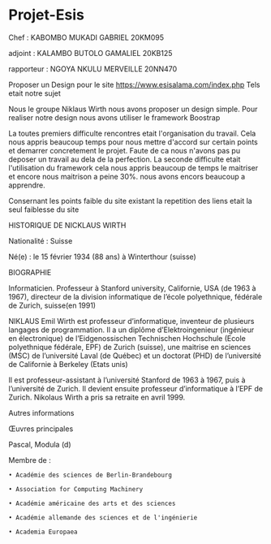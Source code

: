 # Projet-Esis

Chef : KABOMBO MUKADI GABRIEL 20KM095

adjoint : KALAMBO BUTOLO GAMALIEL 20KB125

rapporteur : NGOYA NKULU MERVEILLE 20NN470

Proposer un Design pour le site https://www.esisalama.com/index.php 
Tels etait notre sujet

Nous le groupe Niklaus Wirth nous avons proposer un design simple.
Pour realiser notre design nous avons utiliser le framework Boostrap

La toutes premiers difficulte rencontres etait l'organisation du travail. Cela nous appris beaucoup temps pour nous mettre d'accord 
sur certain points et demarrer concretement le projet. Faute de ca nous n'avons pas pu deposer un travail au dela de la perfection.
La seconde difficulte etait l'utilisation du framework cela nous appris beaucoup de temps le maitriser et encore nous maitrison a peine 
30%. nous avons encors beaucoup a apprendre.

Consernant les points faible du site existant la repetition des liens etait la seul faiblesse du site

HISTORIQUE DE NICKLAUS WIRTH

Nationalité : Suisse

Né(e) : le 15 février 1934 (88 ans) à Winterthour (suisse)

BIOGRAPHIE 


Informaticien. Professeur à Stanford university, Californie, USA (de 1963 à 1967), directeur de la division informatique de l’école polyethnique, fédérale de Zurich, suisse(en 1991)


NIKLAUS Emil Wirth est professeur d’informatique, inventeur de plusieurs langages de programmation.
Il a un diplôme d’Elektroingenieur (ingénieur en électronique) de l’Eidgenossischen Technischen Hochschule (Ecole polyethnique fédérale, EPF) de Zurich (suisse), une maitrise en sciences (MSC) de l’université Laval (de Québec) et un doctorat (PHD) de l’université de Californie à Berkeley (Etats unis) 


Il est professeur­-assistant à l’université Stanford de 1963 à 1967, puis à l’université de Zurich. Il devient ensuite professeur d’informatique à l’EPF de Zurich. Nikolaus Wirth a pris sa retraite en avril 1999.


Autres informations


Œuvres principales


Pascal, Modula (d)


Membre de :	

    • Académie des sciences de Berlin-Brandebourg
    
    • Association for Computing Machinery
    
    • Académie américaine des arts et des sciences
    
    • Académie allemande des sciences et de l'ingénierie
    
    • Academia Europaea
